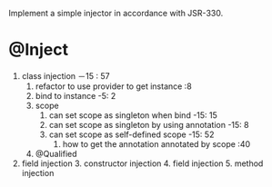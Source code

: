 Implement a simple injector in accordance with JSR-330.

# @Inject
1. class injection －15 : 57
    1. refactor to use provider to get instance :8
    1. bind to instance -5: 2 
    2. scope
        1. can set scope as singleton when bind -15: 15
        2. can set scope as singleton by using annotation -15: 8
        3. can set scope as self-defined scope -15: 52
            1. how to get the annotation annotated by scope :40
    3. @Qualified
2. field injection
	3. constructor injection
	4. field injection
	5. method injection